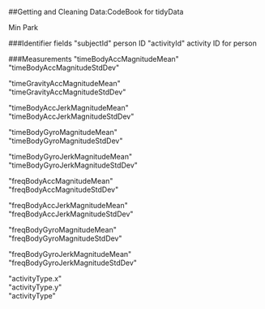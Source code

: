 ##Getting and Cleaning Data:CodeBook for tidyData

Min Park

###Identifier fields
"subjectId"         person ID
"activityId"        activity ID for person              
          
###Measurements
"timeBodyAccMagnitudeMean"       
"timeBodyAccMagnitudeStdDev"      

"timeGravityAccMagnitudeMean"     
"timeGravityAccMagnitudeStdDev"  

"timeBodyAccJerkMagnitudeMean"    
"timeBodyAccJerkMagnitudeStdDev"  

"timeBodyGyroMagnitudeMean"      
"timeBodyGyroMagnitudeStdDev"     

"timeBodyGyroJerkMagnitudeMean"   
"timeBodyGyroJerkMagnitudeStdDev"

"freqBodyAccMagnitudeMean"        
"freqBodyAccMagnitudeStdDev"     

"freqBodyAccJerkMagnitudeMean"   
"freqBodyAccJerkMagnitudeStdDev"  

"freqBodyGyroMagnitudeMean"       
"freqBodyGyroMagnitudeStdDev"    

"freqBodyGyroJerkMagnitudeMean"   
"freqBodyGyroJerkMagnitudeStdDev" 

"activityType.x"                 
"activityType.y"                  
"activityType"        
